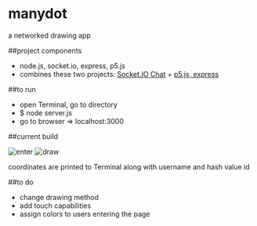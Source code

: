 # manydot
a networked drawing app

##project components
* node.js, socket.io, express, p5.js
* combines these two projects: [Socket.IO Chat](https://github.com/socketio/socket.io/tree/master/examples/chat) + [p5.js, express](https://github.com/processing/p5.js/wiki/p5.js,-node.js,-socket.io)

##to run
* open Terminal, go to directory
* $ node server.js
* go to browser => localhost:3000

##current build

![enter](https://fabigan.files.wordpress.com/2016/09/nicknamestella.png?w=768)
![draw](https://fabigan.files.wordpress.com/2016/09/goodbyestella.png?w=768)

coordinates are printed to Terminal along with username and hash value id

##to do
* change drawing method
* add touch capabilities
* assign colors to users entering the page




